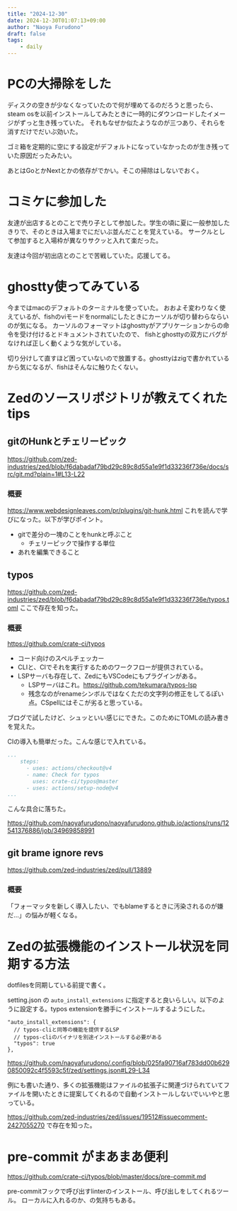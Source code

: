 ```yaml
---
title: "2024-12-30"
date: 2024-12-30T01:07:13+09:00
author: "Naoya Furudono"
draft: false
tags:
    - daily
---
```


# PCの大掃除をした

ディスクの空きが少なくなっていたので何が埋めてるのだろうと思ったら、
steam osを以前インストールしてみたときに一時的にダウンロードしたイメージがずっと生き残っていた。
それもなぜか似たようなのが三つあり、それらを消すだけでだいぶ効いた。

ゴミ箱を定期的に空にする設定がデフォルトになっていなかったのが生き残っていた原因だったみたい。

あとはGoとかNextとかの依存がでかい。そこの掃除はしないでおく。

# コミケに参加した

友達が出店するとのことで売り子として参加した。学生の頃に夏に一般参加したきりで、そのときは入場までにだいぶ並んだことを覚えている。
サークルとして参加すると入場枠が異なりサクッと入れて楽だった。

友達は今回が初出店とのことで苦戦していた。応援してる。

# ghostty使ってみている

今まではmacのデフォルトのターミナルを使っていた。
おおよそ変わりなく使えているが、fishのviモードをnormalにしたときにカーソルが切り替わらならいのが気になる。
カーソルのフォーマットはghosttyがアプリケーションからの命令を受け付けるとドキュメントされていたので、
fishとghosttyの双方にバグがなければ正しく動くような気がしている。

切り分けして直すほど困っていないので放置する。ghosttyはzigで書かれているから気になるが、fishはそんなに触りたくない。

# Zedのソースリポジトリが教えてくれたtips

## gitのHunkとチェリーピック

<https://github.com/zed-industries/zed/blob/f6dabadaf79bd29c89c8d55a1e9f1d33236f736e/docs/src/git.md?plain=1#L13-L22>

### 概要

https://www.webdesignleaves.com/pr/plugins/git-hunk.html これを読んで学びになった。以下が学びポイント。

- gitで差分の一塊のことをhunkと呼ぶこと
  - チェリーピックで操作する単位
- あれを編集できること

## typos

<https://github.com/zed-industries/zed/blob/f6dabadaf79bd29c89c8d55a1e9f1d33236f736e/typos.toml> ここで存在を知った。

### 概要

<https://github.com/crate-ci/typos>

- コード向けのスペルチェッカー
- CLIと、CIでそれを実行するためのワークフローが提供されている。
- LSPサーバも存在して、ZedにもVSCodeにもプラグインがある。
  - LSPサーバはこれ。<https://github.com/tekumara/typos-lsp> 
  - 残念なのがrenameシンボルではなくただの文字列の修正をしてるぽい点。CSpellにはそこが劣ると思っている。

ブログで試したけど、シュッといい感じにできた。このためにTOMLの読み書きを覚えた。

CIの導入も簡単だった。こんな感じで入れている。

```yaml
...
    steps:
      - uses: actions/checkout@v4
      - name: Check for typos
        uses: crate-ci/typos@master
      - uses: actions/setup-node@v4
...
```

こんな具合に落ちた。

<https://github.com/naoyafurudono/naoyafurudono.github.io/actions/runs/12541376886/job/34969858991>

## git brame ignore revs

<https://github.com/zed-industries/zed/pull/13889>

### 概要

「フォーマッタを新しく導入したい、でもblameするときに汚染されるのが嫌だ...」の悩みが軽くなる。

# Zedの拡張機能のインストール状況を同期する方法

dotfilesを同期している前提で書く。

setting.json の `auto_install_extensions` に指定すると良いらしい。以下のように設定する。typos extensionを勝手にインストールするようにした。

```jsonc
"auto_install_extensions": {
  // typos-cliと同等の機能を提供するLSP
  // typos-cliのバイナリを別途インストールする必要がある
  "typos": true
},
```

<https://github.com/naoyafurudono/.config/blob/025fa90716af783dd00b6290850092c4f5593c5f/zed/settings.json#L29-L34>

例にも書いた通り、多くの拡張機能はファイルの拡張子に関連づけられていてファイルを開いたときに提案してくれるので自動インストールしないでいいやと思っている。

<https://github.com/zed-industries/zed/issues/19512#issuecomment-2427055270> で存在を知った。

# pre-commit がまあまあ便利

<https://github.com/crate-ci/typos/blob/master/docs/pre-commit.md> 

pre-commitフックで呼び出すlinterのインストール、呼び出しをしてくれるツール。
ローカルに入れるのか、の気持ちもある。
